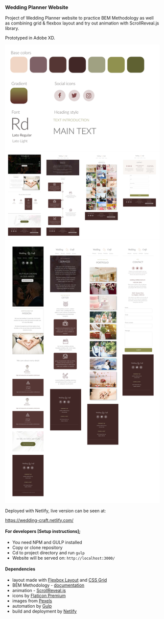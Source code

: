 ### Wedding Planner Website

Project of Wedding Planner website to practice BEM Methodology as well as combining grid & flexbox layout and try out animation with ScrollReveal.js library.

Prototyped in Adobe XD.

![style guide](readme-img/style-guide.jpg)
![prototype-desktop](readme-img/wedding-craft-desktop.jpg)
![prototype-mobile](readme-img/wedding-craft-mobile.jpg)

Deployed with Netlify, live version can be seen at:

https://wedding-craft.netlify.com/

#### For developers [Setup instructions];
* You need NPM and GULP installed
* Copy or clone repository
* Cd to project directory and run `gulp`
* Website will be served on: `http://localhost:3000/`


#### Dependencies
* layout made with [Flexbox Layout](https://css-tricks.com/snippets/css/a-guide-to-flexbox/) and [CSS Grid](https://css-tricks.com/snippets/css/complete-guide-grid/)
* BEM Methodology - [documentation](https://en.bem.info/)
* animation - [ScrollReveal.js](https://scrollrevealjs.org/)
* icons by [Flaticon Premium](https://www.flaticon.com/)
* images from [Pexels](https://www.pexels.com/)
* automation by [Gulp](https://gulpjs.com/)
* build and deployment by [Netlify](https://www.netlify.com/)